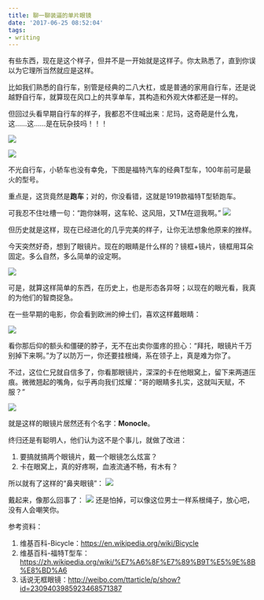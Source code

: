 ```yaml
---
title: 聊一聊装逼的单片眼镜
date: '2017-06-25 08:52:04'
tags:
- writing
---
```


有些东西，现在是这个样子，但并不是一开始就是这样子。你太熟悉了，直到你误以为它理所当然就应是这样。

<!--more-->


比如我们熟悉的自行车，别管是经典的二八大杠，或是普通的家用自行车，还是说越野自行车，就算现在风口上的共享单车，其构造和外观大体都还是一样的。

但回过头看早期自行车的样子，我都忍不住喊出来：尼玛，这奇葩是什么鬼，这……这……是在玩杂技吗！！！

![](https://cdn.imshuai.com/images/2017/06/Ordinary_bicycle01.jpg)

![](https://cdn.imshuai.com/images/2017/06/Michauxjun2.jpg)

不光自行车，小轿车也没有幸免，下图是福特汽车的经典T型车，100年前可是最火的型号。

重点是，这货竟然是**跑车**；对的，你没看错，这就是1919款福特T型轿跑车。

可我忍不住吐槽一句：“跑你妹啊，这车轮、这风阻，又TM在逗我啊。”
![](https://cdn.imshuai.com/images/2017/06/1919_Ford_Model_T_Highboy_Coupe2.jpg)

但历史就是这样，现在已经进化的几乎完美的样子，让你无法想象他原来的挫样。

今天突然好奇，想到了眼镜片。现在的眼睛是什么样的？镜框+镜片，镜框用耳朵固定。多么自然，多么简单的设定啊。

![](https://cdn.imshuai.com/images/2017/06/modern_glass.jpg)

可是，就算这样简单的东西，在历史上，也是形态各异呀；以现在的眼光看，我真的为他们的智商捉急。

在一些早期的电影，你会看到欧洲的绅士们，喜欢这样戴眼睛：


![](https://cdn.imshuai.com/images/2017/06/Monocle.jpg)

看你那后仰的额头和僵硬的脖子，无不在出卖你蛋疼的担心：“拜托，眼镜片千万别掉下来啊。”为了以防万一，你还要挂根绳，系在领子上，真是难为你了。

不过，这位仁兄就自信多了，你看那眼镜片，深深的卡在他眼窝上，留下来两道压痕。微微翘起的嘴角，似乎再向我们炫耀：“哥的眼睛多扎实，这就叫天赋，不服？”

![](https://cdn.imshuai.com/images/2017/06/Monocle3.jpg)

就是这样的眼镜片居然还有个名字：**Monocle**。

终归还是有聪明人，他们认为这不是个事儿，就做了改进：

1. 要搞就搞两个眼镜片，戴一个眼镜怎么炫富？
2. 卡在眼窝上，真的好疼啊，血液流通不畅，有木有？

所以就有了这样的“鼻夹眼镜”：
![](https://cdn.imshuai.com/images/2017/06/Pince-nez.jpg)

戴起来，像那么回事了：
![](https://cdn.imshuai.com/images/2017/06/Pince-nez2.jpg)
还是怕掉，可以像这位男士一样系根绳子，放心吧，没有人会嘲笑你。




参考资料：

1. 维基百科-Bicycle：https://en.wikipedia.org/wiki/Bicycle
2. 维基百科-福特T型车：
 https://zh.wikipedia.org/wiki/%E7%A6%8F%E7%89%B9T%E5%9E%8B%E8%BD%A6
3. 话说无框眼镜：http://weibo.com/ttarticle/p/show?id=2309403985923468571387
